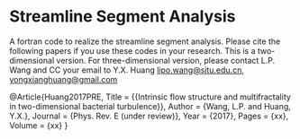 # Streamline Segment Analysis
A fortran code to realize the streamline segment analysis. Please cite the following papers if you use these codes in your research. This is a two-dimensional version. For three-dimensional version, please contact L.P. Wang and CC your email to Y.X. Huang
lipo.wang@sjtu.edu.cn, yongxianghuang@gmail.com



@Article{Huang2017PRE,
  Title                    = {{Intrinsic flow structure and multifractality in two-dimensional bacterial turbulence}},
  Author                   = {Wang, L.P. and Huang, Y.X.},
  Journal                  = {Phys. Rev. E (under review)},
  Year                     = {2017},
  Pages                    = {xx},
  Volume                   = {xx}
}
